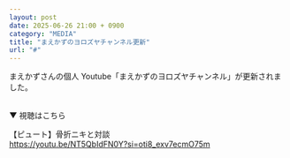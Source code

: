 ```yaml
---
layout: post
date: 2025-06-26 21:00 + 0900
category: "MEDIA"
title: "まえかずのヨロズヤチャンネル更新"
url: "#"
---
```


まえかずさんの個人 Youtube「まえかずのヨロズヤチャンネル」が更新されました。

<br>
▼ 視聴はこちら

【ピュート】骨折ニキと対談<br>
<https://youtu.be/NT5QbIdFN0Y?si=oti8_exv7ecmO75m>
